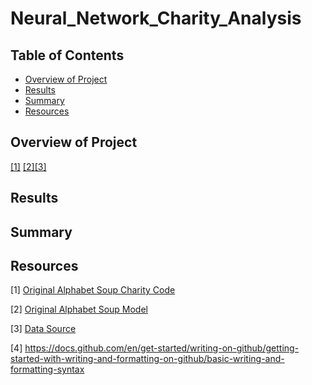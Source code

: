 # Neural_Network_Charity_Analysis

## Table of Contents
- [Overview of Project](#OverviewProject)
- [Results](#Results)
- [Summary](#Summary)
- [Resources](#Resources)

## <a name="OverviewProject"></a>Overview of Project

[[1]](#1) [[2]](#2)[[3]](#3)

## <a name="Results"></a>Results


## <a name="Summary"></a> Summary

  

## <a name="Resources"></a>Resources

<a name="1">[1]</a> [Original Alphabet Soup Charity Code](https://github.com/tamiespinosa/Neural_Network_Charity_Analysis/blob/main/AlphabetSoupCharity.ipynb)

<a name="2">[2]</a> [Original Alphabet Soup Model](https://github.com/tamiespinosa/Neural_Network_Charity_Analysis/blob/main/AlphabetSoupCharity.h5)

<a name="3">[3]</a> [Data Source](https://github.com/tamiespinosa/Neural_Network_Charity_Analysis/blob/main/Resources/charity_data.csv)

[4] https://docs.github.com/en/get-started/writing-on-github/getting-started-with-writing-and-formatting-on-github/basic-writing-and-formatting-syntax
